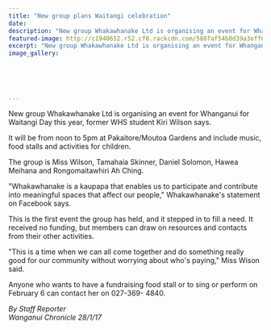 ```yaml
---
title: "New group plans Waitangi celebration"
date: 
description: "New group Whakawhanake Ltd is organising an event for Whanganui for Waitangi Day this year, former WHS student Kiri Wilson says."
featured-image: http://c1940652.r52.cf0.rackcdn.com/588faf54b8d39a3eff002275/Kiri-Wilson-ex-WHS-Jan-2017.jpg
excerpt: "New group Whakawhanake Ltd is organising an event for Whanganui for Waitangi Day this year, former WHS student Kiri Wilson says."
image_gallery:
    
    
    
    
    
---
```


<p>New group Whakawhanake Ltd is organising an event for Whanganui for Waitangi Day this year, former WHS student Kiri Wilson says.</p>
<p>It will be from noon to 5pm at Pakaitore/Moutoa Gardens and include music, food stalls and activities for children.</p>
<p>The group is Miss Wilson, Tamahaia Skinner, Daniel Solomon, Hawea Meihana and Rongomaitawhiri Ah Ching.</p>
<p>"Whakawhanake is a kaupapa that enables us to participate and contribute into meaningful spaces that affect our people," Whakawhanake's statement on Facebook says.</p>
<p>This is the first event the group has held, and it stepped in to fill a need. It received no funding, but members can draw on resources and contacts from their other activities.</p>
<p>"This is a time when we can all come together and do something really good for our community without worrying about who's paying," Miss Wison said.</p>
<p>Anyone who wants to have a fundraising food stall or to sing or perform on February 6 can contact her on 027-369- 4840.</p>
<p class="clear syndicator"><em>By Staff Reporter</em><br /><em>Wanganui Chronicle 28/1/17</em></p>

